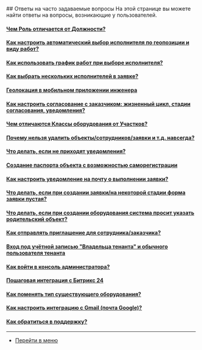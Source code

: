 <script type="text/javascript" >
   (function(m,e,t,r,i,k,a){m[i]=m[i]||function(){(m[i].a=m[i].a||[]).push(arguments)};
   m[i].l=1*new Date();k=e.createElement(t),a=e.getElementsByTagName(t)[0],k.async=1,k.src=r,a.parentNode.insertBefore(k,a)})
   (window, document, "script", "https://mc.yandex.ru/metrika/tag.js", "ym");
   ym('{{ site.yandex_metric }}', "init", {
        id:'{{ site.yandex_metric }}',
        clickmap:true,
        trackLinks:true,
        accurateTrackBounce:true,
        webvisor:true
   });
</script>
<noscript><div><img src="https://mc.yandex.ru/watch/'{{ site.yandex_metric }}'" style="position:absolute; left:-9999px;" alt="" /></div></noscript>
<!-- /Yandex.Metrika counter -->
<link rel="stylesheet" type="text/css" href="/assets/css/styles.css">
## Ответы на часто задаваемые вопросы
На этой странице вы можете найти ответы на вопросы, возникающие у пользователей.
<h4><a href="/docs/FAQ/RU/user/RoleVSPosition.html">Чем Роль отличается от Должности?</a></h4>

#### [Как настроить автоматический выбор исполнителя по геопозиции и виду работ?](docs/FAQ/RU/user/RulesOfChoiceGEO.md)
#### [Как использовать график работ при выборе исполнителя?](docs/FAQ/RU/user/Schedule.md)

<h4><a href="/docs/FAQ/RU/user/SeveralEngineers.html">Как выбрать нескольких исполнителей в заявке?</a></h4>

<h4><a href="/docs/FAQ/RU/user/GEOinMob.html">Геолокация в мобильном приложении инженера</a></h4>

<h4><a href="/docs/FAQ/RU/admin/CustomerAgreement.html">Как настроить согласование с заказчиком: жизненный цикл, стадии согласования, уведомления?</a></h4>

<h4><a href="/docs/FAQ/RU/admin/PlacesVSObjectsClass.html">Чем отличаются Классы оборудования от Участков?</a></h4>

<h4><a href="/docs/FAQ/RU/user/DeletedObjects.html">Почему нельзя удалить объекты/сотрудников/заявки и т.д. навсегда?</a></h4>

<h4><a href="/docs/FAQ/RU/user/HowToNotificationsToMobile.html">Что делать, если не приходят уведомления?</a></h4>

<h4><a href="/docs/FAQ/RU/user/HowToMakePassport.html">Создание паспорта объекта с возможностью саморегистрации</a></h4>

<h4><a href="/docs/FAQ/RU/user/HowToManageNotifications.html">Как настроить уведомление на почту о выполнении заявки?</a></h4>

<h4><a href="/docs/FAQ/RU/user/HowToDealWithWhiteScreen.html">Что делать, если при создании заявки/на некоторой стадии форма заявки пустая?</a></h4>

<h4><a href="/docs/FAQ/RU/user/TheDifferenceBetweenObjectTypes.html">Что делать, если при создании оборудования система просит указать родительский объект?</a></h4>

<h4><a href="/docs/FAQ/RU/user/HowToSendInvitation.html">Как отправлять приглашение для сотрудника/заказчика?</a></h4>

<h4><a href="/docs/FAQ/RU/user/SuperAndUsualUser.html">Вход под учётной записью "Владельца тенанта" и обычного пользователя тенанта</a></h4>

<h4><a href="/docs/FAQ/RU/admin/HowToEnterTheAdmin.html">Как войти в консоль администратора?</a></h4>

<h4><a href="/docs/FAQ/RU/admin/Integration.html">Пошаговая интеграция с Битрикс 24</a></h4>

<h4><a href="/docs/FAQ/RU/user/ChangeOfObjectType.html">Как поменять тип существующего оборудования?</a></h4>

<h4><a href="/docs/FAQ/RU/user/HowToManageGmailIntegration.html">Как настроить интеграцию с Gmail (почта Google)?</a></h4>

<h4><a href="/docs/FAQ/RU/user/HowToContactSupport.html">Как обратиться в поддержку?</a></h4>

____
- [Перейти в меню](http://wiki.hubex.ru)